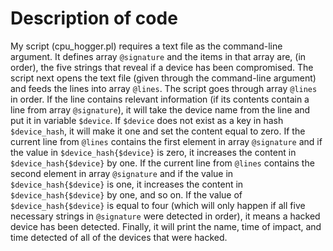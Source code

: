 # Description of code

My script (cpu_hogger.pl) requires a text file as the command-line argument. It defines array `@signature` and the items in that array are, (in order), the five strings that reveal if a device has been compromised. The script next opens the text file (given through the command-line argument) and feeds the lines into array `@lines`. The script goes through array `@lines` in order. If the line contains relevant information (if its contents contain a line from array `@signature`), it will take the device name from the line and put it in variable `$device`. If `$device` does not exist as a key in hash `$device_hash`, it will make it one and set the content equal to zero. If the current line from `@lines` contains the first element in array `@signature` and if the value in `$device_hash{$device}` is zero, it increases the content in `$device_hash{$device}` by one. If the current line from `@lines` contains the second element in array `@signature` and if the value in `$device_hash{$device}` is one, it increases the content in `$device_hash{$device}` by one, and so on. If the value of `$device_hash{$device}` is equal to four (which will only happen if all five necessary strings in `@signature` were detected in order), it means a hacked device has been detected. Finally, it will print the name, time of impact, and time detected of all of the devices that were hacked.